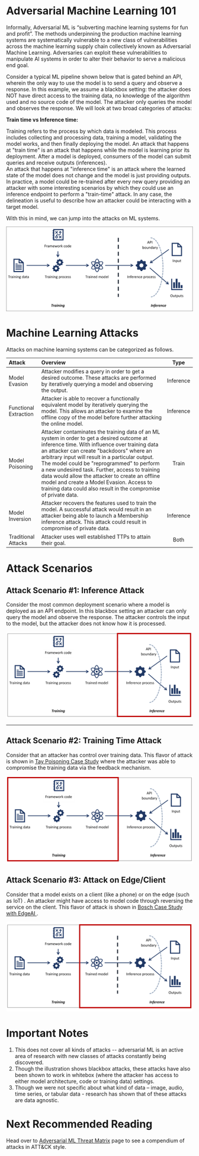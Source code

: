 # Adversarial Machine Learning 101 
Informally, Adversarial ML is “subverting machine learning systems for fun and profit”. The methods underpinning the production machine learning systems are systematically vulnerable to a new class of vulnerabilities across the machine learning supply chain collectively known as Adversarial Machine Learning. Adversaries can exploit these vulnerabilities to manipulate AI systems in order to alter their behavior to serve a malicious end goal.

Consider a typical ML pipeline shown below that is gated behind an API, wherein the only way to use the model is to send a query and observe a response.  In this example, we assume a blackbox setting: the attacker does NOT have direct access to the training data, no knowledge of the algorithm used and no source code of the model. The attacker only queries the model and observes the response. We will look at two broad categories of attacks: 

**Train time vs Inference time:** 

Training refers to the process by which data is modeled. This process includes collecting and processing data, training a model, validating the model works, and then finally deploying the model. An attack that happens at "train time" is an attack that happens while the model is learning prior its deployment. After a model is deployed, consumers of the model can submit queries and receive outputs (inferences).  
An attack that happens at "inference time" is an attack where the learned state of the model does not change and the model is just providing outputs. In practice, a model could be re-trained after every new query providing an attacker with some interesting scenarios by which they could use an inference endpoint to perform a "train-time" attack. In any case, the delineation is useful to describe how an attacker could be interacting with a target model.

With this in mind, we can jump into the attacks on ML systems. 

![Adversarial ML 101](/images/AdvML101.PNG)


# Machine Learning Attacks
Attacks on machine learning systems can be categorized as follows.

| Attack 		        | Overview	| Type |
| :---			        | :---      | :---:|
| Model Evasion         | Attacker modifies a query in order to get a desired outcome. These attacks are performed by iteratively querying a model and observing the output. | Inference |
| Functional Extraction | Attacker is able to recover a functionally equivalent model by iteratively querying the model. This allows an attacker to examine the offline copy of the model before further attacking the online model. | Inference |
| Model Poisoning 	    | Attacker contaminates the training data of an ML system in order to get a desired outcome at inference time. With influence over training data an attacker can create "backdoors" where an arbitrary input will result in a particular output. The model could be "reprogrammed" to perform a new undesired task. Further, access to training data would allow the attacker to create an offline model and create a Model Evasion. Access to training data could also result in the compromise of private data.  | Train |
| Model Inversion 	    | Attacker recovers the features used to train the model. A successful attack would result in an attacker being able to launch a Membership inference attack. This attack could result in compromise of private data. | Inference | 
| Traditional Attacks   | Attacker uses well established TTPs to attain their goal. | Both |



# Attack Scenarios
## Attack Scenario #1: Inference Attack 
Consider the most common deployment scenario where a model is deployed as an API endpoint. In this blackbox setting an attacker can only query the model and observe the response. The attacker controls the input to the model, but the attacker does not know how it is processed.

![Adversarial ML 101](/images/AdvML101_Inference.PNG)

---- 
## Attack Scenario #2: Training Time Attack
Consider that an attacker has control over training data. This flavor of attack is shown in [Tay Poisoning Case Study](/pages/case-studies-page.md#tay-poisoning) where the attacker was able to compromise the training data via the feedback mechanism.


![Adversarial ML 101](/images/AdvML101_Traintime.PNG)


## Attack Scenario #3: Attack on Edge/Client
Consider that a model exists on a client (like a phone) or on the edge (such as IoT) . An attacker might have access to model code through reversing the service on the client. This flavor of attack is shown in [Bosch Case Study with EdgeAI ](/pages/case-studies-page.md#bosch-team-experience-with-edgeai).

![Adversarial ML 101](/images/AdvML101_Client.PNG)


# Important Notes
1.  This does not cover all kinds of attacks -- adversarial ML is an active area of research with new classes of attacks constantly being discovered.
2.  Though the illustration shows blackbox attacks, these attacks have also been shown to work in whitebox (where the attacker has access to either model architecture, code or training data)  settings.
3.  Though we were not specific about what kind of data – image, audio, time series, or tabular data - research has shown that of these attacks are data agnostic.

# Next Recommended Reading 
Head over to [Adversarial ML Threat Matrix](/pages/adversarial-ml-threat-matrix.md#adversarial-ml-threat-matrix) page to see a compendium of attacks in ATT&CK style. 
